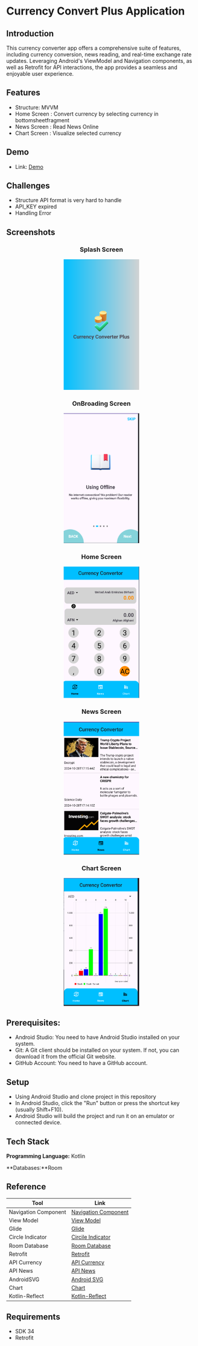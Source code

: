 # Currency Convert Plus Application

## Introduction

This currency converter app offers a comprehensive suite of features, including currency conversion, news reading, and real-time exchange rate updates. Leveraging Android's ViewModel and Navigation components, as well as Retrofit for API interactions, the app provides a seamless and enjoyable user experience.

## Features

- Structure: MVVM
- Home Screen : Convert currency by selecting currency in bottomsheetfragment
- News Screen : Read News Online
- Chart Screen : Visualize selected currency

## Demo

- Link: [Demo](https://www.youtube.com/watch?v=ODIddqSgR50/)

## Challenges

- Structure API format is very hard to handle
- API_KEY expired
- Handling Error

## Screenshots

<div align="center">
<h3>Splash Screen</h3>
  <img src="demo/SplashScreen.PNG" width="200"  />
</div>

<div align="center">
<h3>OnBroading Screen</h3>
  <img src="demo/OnBroading.PNG" width="200"  />
</div>

<div align="center">
<h3>Home Screen</h3>
  <img src="demo/Home.PNG" width="200"  />
</div>

<div align="center">
<h3>News Screen</h3>
  <img src="demo/News.PNG" width="200"  />
</div>

<div align="center">
<h3>Chart Screen</h3>
  <img src="demo/Chart.PNG" width="200"  />
</div>

## Prerequisites:

- Android Studio: You need to have Android Studio installed on your system.
- Git: A Git client should be installed on your system. If not, you can download it from the official Git website.
- GitHub Account: You need to have a GitHub account.

## Setup

- Using Android Studio and clone project in this repository
- In Android Studio, click the "Run" button or press the shortcut key (usually Shift+F10).
- Android Studio will build the project and run it on an emulator or connected device.

## Tech Stack

**Programming Language:** Kotlin

**Databases:**Room

## Reference

| Tool                 | Link                                                                               |
| -------------------- | ---------------------------------------------------------------------------------- |
| Navigation Component | [Navigation Component](https://developer.android.com/guide/navigation)             |
| View Model           | [View Model](https://developer.android.com/topic/libraries/architecture/viewmodel) |
| Glide                | [Glide](https://github.com/bumptech/glide)                                         |
| Circle Indicator     | [Circile Indicator](https://github.com/ongakuer/CircleIndicator)                   |
| Room Database        | [Room Database](https://developer.android.com/training/data-storage/room)          |
| Retrofit             | [Retrofit](https://square.github.io/retrofit/)                                     |
| API Currency         | [API Currency](https://exchangeratesapi.io/)                                       |
| API News             | [API News](https://newsapi.org/)                                                   |
| AndroidSVG           | [Android SVG](https://bigbadaboom.github.io/androidsvg/)                           |
| Chart                | [Chart](https://github.com/PhilJay/MPAndroidChart/)                                |
| Kotlin-Reflect       | [Kotlin-Reflect](https://kotlinlang.org/docs/reflection.html/)                     |

## Requirements

- SDK 34
- Retrofit

